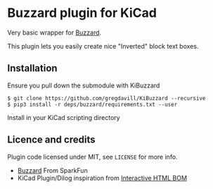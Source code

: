 # Buzzard plugin for KiCad
Very basic wrapper for [Buzzard](https://github.com/sparkfunX/Buzzard). 

This plugin lets you easily create nice "Inverted" block text boxes.

## Installation
Ensure you pull down the submodule with KiBuzzard
```console
$ git clone https://github.com/gregdavill/KiBuzzard --recursive
$ pip3 install -r deps/buzzard/requirements.txt --user
```
Install in your KiCad scripting directory




## Licence and credits

Plugin code licensed under MIT, see `LICENSE` for more info.

 - [Buzzard](https://github.com/sparkfunX/Buzzard) From SparkFun
 - KiCad Plugin/Dilog inspiration from [Interactive HTML BOM](https://github.com/openscopeproject/InteractiveHtmlBom/)
